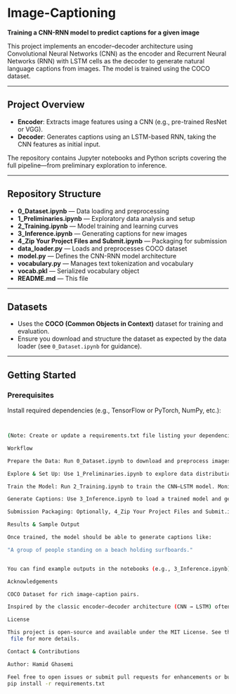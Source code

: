 # Image-Captioning

**Training a CNN-RNN model to predict captions for a given image**

This project implements an encoder–decoder architecture using Convolutional Neural Networks (CNN) as the encoder and Recurrent Neural Networks (RNN) with LSTM cells as the decoder to generate natural language captions from images. The model is trained using the COCO dataset.

---

## Project Overview

- **Encoder**: Extracts image features using a CNN (e.g., pre-trained ResNet or VGG).
- **Decoder**: Generates captions using an LSTM-based RNN, taking the CNN features as initial input.

The repository contains Jupyter notebooks and Python scripts covering the full pipeline—from preliminary exploration to inference.

---

## Repository Structure

- **0_Dataset.ipynb** — Data loading and preprocessing  
- **1_Preliminaries.ipynb** — Exploratory data analysis and setup  
- **2_Training.ipynb** — Model training and learning curves  
- **3_Inference.ipynb** — Generating captions for new images  
- **4_Zip Your Project Files and Submit.ipynb** — Packaging for submission  
- **data_loader.py** — Loads and preprocesses COCO dataset  
- **model.py** — Defines the CNN-RNN model architecture  
- **vocabulary.py** — Manages text tokenization and vocabulary  
- **vocab.pkl** — Serialized vocabulary object  
- **README.md** — This file  

---

## Datasets

- Uses the **COCO (Common Objects in Context)** dataset for training and evaluation.
- Ensure you download and structure the dataset as expected by the data loader (see `0_Dataset.ipynb` for guidance).

---

## Getting Started

### Prerequisites

Install required dependencies (e.g., TensorFlow or PyTorch, NumPy, etc.):

```bash


(Note: Create or update a requirements.txt file listing your dependencies.)

Workflow

Prepare the Data: Run 0_Dataset.ipynb to download and preprocess images and captions.

Explore & Set Up: Use 1_Preliminaries.ipynb to explore data distributions, vocabulary, and image samples.

Train the Model: Run 2_Training.ipynb to train the CNN–LSTM model. Monitor training loss and evaluation metrics.

Generate Captions: Use 3_Inference.ipynb to load a trained model and generate captions for new images.

Submission Packaging: Optionally, 4_Zip Your Project Files and Submit.ipynb helps package the project for submission or sharing.

Results & Sample Output

Once trained, the model should be able to generate captions like:

"A group of people standing on a beach holding surfboards."


You can find example outputs in the notebooks (e.g., 3_Inference.ipynb).

Acknowledgements

COCO Dataset for rich image-caption pairs.

Inspired by the classic encoder–decoder architecture (CNN → LSTM) often used in image captioning.

License

This project is open-source and available under the MIT License. See the LICENSE
 file for more details.

Contact & Contributions

Author: Hamid Ghasemi

Feel free to open issues or submit pull requests for enhancements or bug fixes.
pip install -r requirements.txt




